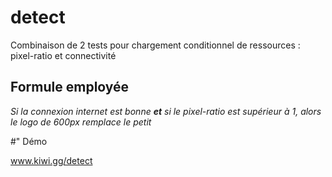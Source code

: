 detect
======

Combinaison de 2 tests pour chargement conditionnel de ressources : pixel-ratio et connectivité

## Formule employée

_Si la connexion internet est bonne **et** si le pixel-ratio est supérieur à 1, alors le logo de 600px remplace le petit_

#" Démo

www.kiwi.gg/detect


